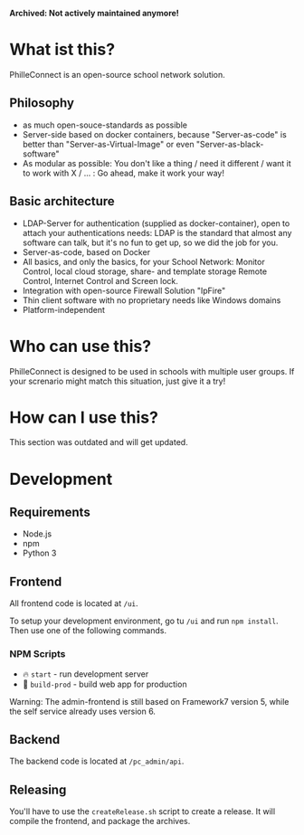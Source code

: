 __Archived: Not actively maintained anymore!__

# What ist this?

PhilleConnect is an open-source school network solution.

## Philosophy

* as much open-souce-standards as possible
* Server-side based on docker containers, because "Server-as-code" is better than "Server-as-Virtual-Image" or even "Server-as-black-software"
* As modular as possible: You don't like a thing / need it different / want it to work with X / ... : Go ahead, make it work your way!

## Basic architecture

* LDAP-Server for authentication (supplied as docker-container), open to attach your authentications needs: LDAP is the standard that almost any software can talk, but it's no fun to get up, so we did the job for you.
* Server-as-code, based on Docker
* All basics, and only the basics, for your School Network: Monitor Control, local cloud storage, share- and template storage Remote Control, Internet Control and Screen lock.
* Integration with open-source Firewall Solution "IpFire"
* Thin client software with no proprietary needs like Windows domains
* Platform-independent

# Who can use this?

PhilleConnect is designed to be used in schools with multiple user groups. If your screnario might match this situation, just give it a try!

# How can I use this?

This section was outdated and will get updated.

# Development

## Requirements
- Node.js
- npm
- Python 3

## Frontend
All frontend code is located at `/ui`.

To setup your development environment, go tu `/ui` and run `npm install`. Then use one of the following commands.

### NPM Scripts

* 🔥 `start` - run development server
* 🔧 `build-prod` - build web app for production

Warning: The admin-frontend is still based on Framework7 version 5, while the self service already uses version 6.

## Backend
The backend code is located at `/pc_admin/api`.

## Releasing
You'll have to use the `createRelease.sh` script to create a release. It will compile the frontend, and package the archives.

<!---
* Install a Linux-System to act as the Server, for example Ubuntu 18.04 (this will work for the commands below, but works on others like debian as well if you "translate" the description below to your system)
* Type `sudo apt install docker docker-compose git` to the command line. Then you have your docker host.
* Type `git clone http://github.com/philleconnect/ServerContainers/` to get all you need to make your system build your server.
* Edit the `settings.env` in the `ServerContainers`-directory to your needs (WARNING: Don't change after going productive!)
* Change with `cd ServerContainers` to the build ddirectory and type `docker-compose up -d` to make your system build your server. Grab a coffe and enjoy watching your system working for you!
* When done, have a look at `http://localhost:84/setup/` with a browser on your system, just click next on the first two screens, for testing just skip the next one and give yourself sccess to the `http://localhost:84/ui/` on the last screen.
* have a look around on `http://localhost:84/setup/`, documentation for this will be here soon! (as I said: we are in beta-state - sorry and have fun expecting the best school-network-solution ever!)
* after a system reboot navigate to the ServerContainers-Folder and fire a `docker-compose start` te get it back up.

## Advanced options

(for those that need a shell to be happy)

* To stop or restart your server-environment type `docker-compose stop` or `docker-compose start` from the ServerContainers-directory.
* A little harder is `docker-compose down` and `docker-compose up --build` - this will delete the old containers and rebuild them. All persistent data will be kept, since they are stored in volumes mounted in the containers (for your backups: the data is stored in `/var/lib/docker/volumes`).
* start a shell in a running container with `docker exec -ti <containerName> /bin/bash`, with `docker ps` you see which containers are running.
* Enjoy playing around, you won't break anything on your host system, because:
* To clean up your individualized stuff do a
```docker volume rm docker volume rm philleconnect_servercontainers_admin_config philleconnect_servercontainers_admin_mysql philleconnect_servercontainers_ldap_db```
(you can also just remove one of those if you like, enjoy playing around - you can't destroy anything!)
after a `docker-compose down` and you'll find a fresh install after the next `docker-compose up --build`
Maybe I got you fixed to docker by now, have fun with it!
--->
